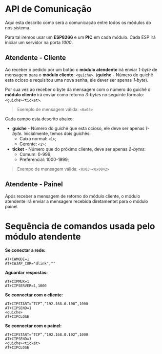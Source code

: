 # API de Comunicação

Aqui esta descrito como será a comunicação entre todos os módulos do nos sistema.

Para tal iremos usar um **ESP8266** e um **PIC** em cada módulo. Cada ESP irá iniciar um servidor na porta _1000_.

## Atendente - Cliente

Ao receber o pedido por um botão o **módulo atendente** irá enviar _1-byte_ de mensagem para o **módulo cliente**: `<guiche>`. (**guiche** - Número do quichê esta ocioso e requisitou uma nova senha, ele dever ser apenas _1-byte_).

Por sua vez ao receber o byte da mensagem com o número do guichê  o **módulo cliente** irá enviar como retorno _3-bytes_ no seguinte formato: `<guiche><ticket>`.

> Exemplo de mensagem válida: `<0x03>`

Cada campo esta descrito abaixo:

* **guiche** - Número do guichê que esta ocioso, ele deve ser apenas _1-byte_. Inicialmente, temos dois guichês:
  * Caixa normal: `<1>`;
  * Gerente: `<2>`;
* **ticket** - Número que do próximo cliente, deve ser apenas _2-bytes_:
  * Comum: 0-999;
  * Preferencial: 1000-1999;

>  Exempo de mensagem válida: `<0x03><0x0042>`

## Atendente - Painel

Após receber a mensagem de retorno do  módulo cliente, o módulo atendente irá enviar a mensagem recebida diretamentet para o módulo painel.

# Sequência de comandos usada pelo módulo atendente

**Se conectar a rede:**

```
AT+CWMODE=1
AT+CWJAP_CUR="dlink",""
```

**Aguardar respostas:**

```
AT+CIPMUX=1 
AT+CIPSERVER=1,1000
```

**Se connectar com o cliente:**

```
AT+CIPSTART=”TCP”,”192.168.0.100”,1000
AT+CIPSEND=1
<guiche>
AT+CIPCLOSE
```

**Se connectar com o painel:**

```
AT+CIPSTART=”TCP”,”192.168.0.102”,1000
AT+CIPSEND=3
<guiche><ticket>
AT+CIPCLOSE
```
